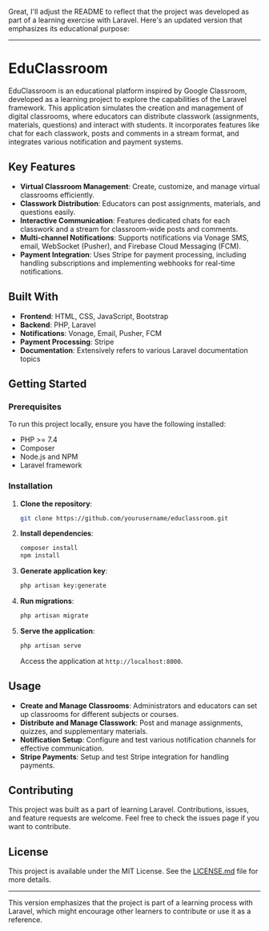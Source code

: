 Great, I'll adjust the README to reflect that the project was developed as part of a learning exercise with Laravel. Here's an updated version that emphasizes its educational purpose:

---

# EduClassroom

EduClassroom is an educational platform inspired by Google Classroom, developed as a learning project to explore the capabilities of the Laravel framework. This application simulates the creation and management of digital classrooms, where educators can distribute classwork (assignments, materials, questions) and interact with students. It incorporates features like chat for each classwork, posts and comments in a stream format, and integrates various notification and payment systems.

## Key Features

- **Virtual Classroom Management**: Create, customize, and manage virtual classrooms efficiently.
- **Classwork Distribution**: Educators can post assignments, materials, and questions easily.
- **Interactive Communication**: Features dedicated chats for each classwork and a stream for classroom-wide posts and comments.
- **Multi-channel Notifications**: Supports notifications via Vonage SMS, email, WebSocket (Pusher), and Firebase Cloud Messaging (FCM).
- **Payment Integration**: Uses Stripe for payment processing, including handling subscriptions and implementing webhooks for real-time notifications.

## Built With

- **Frontend**: HTML, CSS, JavaScript, Bootstrap
- **Backend**: PHP, Laravel
- **Notifications**: Vonage, Email, Pusher, FCM
- **Payment Processing**: Stripe
- **Documentation**: Extensively refers to various Laravel documentation topics

## Getting Started

### Prerequisites

To run this project locally, ensure you have the following installed:
- PHP >= 7.4
- Composer
- Node.js and NPM
- Laravel framework

### Installation

1. **Clone the repository**:
   ```bash
   git clone https://github.com/yourusername/educlassroom.git
   ```
2. **Install dependencies**:
   ```bash
   composer install
   npm install
   ```


3. **Generate application key**:
   ```bash
   php artisan key:generate
   ```
4. **Run migrations**:
   ```bash
   php artisan migrate
   ```
5. **Serve the application**:
   ```bash
   php artisan serve
   ```
   Access the application at `http://localhost:8000`.

## Usage

- **Create and Manage Classrooms**: Administrators and educators can set up classrooms for different subjects or courses.
- **Distribute and Manage Classwork**: Post and manage assignments, quizzes, and supplementary materials.
- **Notification Setup**: Configure and test various notification channels for effective communication.
- **Stripe Payments**: Setup and test Stripe integration for handling payments.

## Contributing

This project was built as a part of learning Laravel. Contributions, issues, and feature requests are welcome. Feel free to check the issues page if you want to contribute.

## License

This project is available under the MIT License. See the [LICENSE.md](LICENSE.md) file for more details.

---

This version emphasizes that the project is part of a learning process with Laravel, which might encourage other learners to contribute or use it as a reference.
